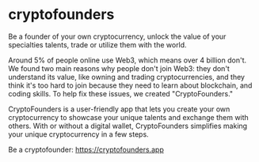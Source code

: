# cryptofounders
Be a founder of your own cryptocurrency, unlock the value of your specialties talents, trade or utilize them with the world.

Around 5% of people online use Web3, which means over 4 billion don't. We found two main reasons why people don't join Web3: they don't understand its value, like owning and trading cryptocurrencies, and they think it's too hard to join because they need to learn about blockchain, and coding skills. To help fix these issues, we created "CryptoFounders."

CryptoFounders is a user-friendly app that lets you create your own cryptocurrency to showcase your unique talents and exchange them with others. With or without a digital wallet, CryptoFounders simplifies making your unique cryptocurrency in a few steps.

Be a cryptofounder: https://cryptofounders.app
